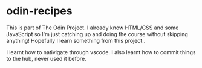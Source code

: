 # odin-recipes
This is part of The Odin Project.
I already know HTML/CSS and some JavaScript so I'm just catching up and doing the course without skipping anything!
Hopefully I learn something from this project..

I learnt how to nativigate through vscode. I also learnt how to commit things to the hub, never used it before.